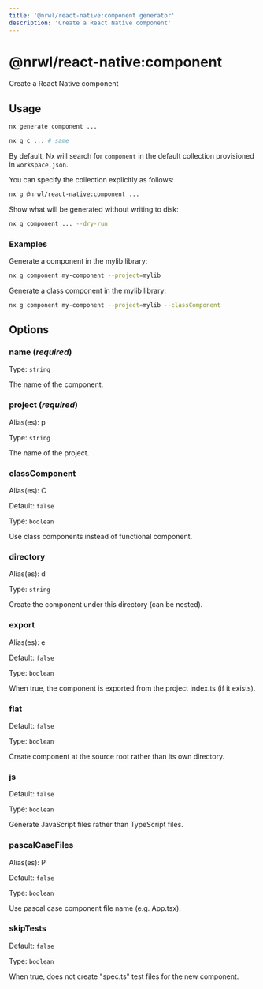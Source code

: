 ```yaml
---
title: '@nrwl/react-native:component generator'
description: 'Create a React Native component'
---
```


# @nrwl/react-native:component

Create a React Native component

## Usage

```bash
nx generate component ...
```

```bash
nx g c ... # same
```

By default, Nx will search for `component` in the default collection provisioned in `workspace.json`.

You can specify the collection explicitly as follows:

```bash
nx g @nrwl/react-native:component ...
```

Show what will be generated without writing to disk:

```bash
nx g component ... --dry-run
```

### Examples

Generate a component in the mylib library:

```bash
nx g component my-component --project=mylib
```

Generate a class component in the mylib library:

```bash
nx g component my-component --project=mylib --classComponent
```

## Options

### name (_**required**_)

Type: `string`

The name of the component.

### project (_**required**_)

Alias(es): p

Type: `string`

The name of the project.

### classComponent

Alias(es): C

Default: `false`

Type: `boolean`

Use class components instead of functional component.

### directory

Alias(es): d

Type: `string`

Create the component under this directory (can be nested).

### export

Alias(es): e

Default: `false`

Type: `boolean`

When true, the component is exported from the project index.ts (if it exists).

### flat

Default: `false`

Type: `boolean`

Create component at the source root rather than its own directory.

### js

Default: `false`

Type: `boolean`

Generate JavaScript files rather than TypeScript files.

### pascalCaseFiles

Alias(es): P

Default: `false`

Type: `boolean`

Use pascal case component file name (e.g. App.tsx).

### skipTests

Default: `false`

Type: `boolean`

When true, does not create "spec.ts" test files for the new component.
